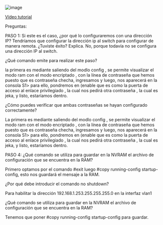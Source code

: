 
![image](https://github.com/Fx2048/COMU_REDES/assets/131219987/84cad120-9380-4beb-8c48-0e1c897dd444)

[Vídeo tutorial](https://drive.google.com/file/d/15rAEoio1yNvA7w02ewi931LaT6Dx7kYT/view?usp=sharing)

Preguntas:

PASO 1: Si este es el caso, ¿por qué lo configuraremos con una dirección IP?
Tendríamos que configurar la dirección ip al switch para configurar de manera remota.
¿Tuviste éxito? Explica.
No, porque todavía no se configura una dirección IP al switch.


¿Qué comando emite para realizar este paso?

la primera es mediante saliendo del modlo config , se permite visualizar el modo ram con el modo encriptado , con la línea de contraseña que hemos puesto que es contraseña checha, ingresamos y luego, nos aparecerá en la consola S1> para ello, pondremos en (enable que es como la puerta de acceso al enlace privilegiado , la cual nos pedirá otra contraseña , la cual es jeka,  y listo, estaríamos dentro.


¿Cómo puedes verificar que ambas contraseñas se hayan configurado correctamente?

La primera es mediante saliendo del modlo config , se permite visualizar el modo ram con el modo encriptado , con la línea de contraseña que hemos puesto que es contraseña checha, ingresamos y luego, nos aparecerá en la consola S1> para ello, pondremos en (enable que es como la puerta de acceso al enlace privilegiado , la cual nos pedirá otra contraseña , la cual es jeka,  y listo, estaríamos dentro.


PASO 4: ¿Qué comando se utiliza para guardar en la NVRAM el archivo de configuración que se encuentra en
la RAM?

Primero optamos por el comando #exit
luego #copy running-config startup-config, esto nos guardará el mensaje a la RAM.

¿Por qué debe introducir el comando no shutdown?


Para habilitar la dirección 192.168.1.253.255.255.255.0 en la interfaz vlan1




¿Qué comando se utiliza para guardar en la NVRAM el archivo de configuración que se encuentra en
la RAM?

Tenemos que poner #copy running-config startup-config
para guardar.




